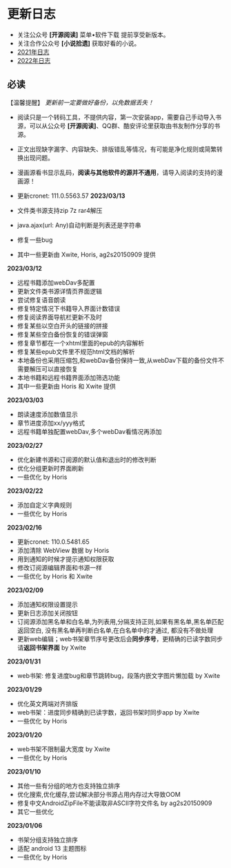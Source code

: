 # 更新日志

* 关注公众号 **[开源阅读]** 菜单•软件下载 提前享受新版本。
* 关注合作公众号 **[小说拾遗]** 获取好看的小说。
* [2021年日志](https://github.com/gedoor/legado/blob/record2021/app/src/main/assets/updateLog.md)
* [2022年日志](https://github.com/gedoor/legado/blob/record2022/app/src/main/assets/updateLog.md)

## **必读**

【温馨提醒】 *更新前一定要做好备份，以免数据丢失！*

* 阅读只是一个转码工具，不提供内容，第一次安装app，需要自己手动导入书源，可以从公众号 **[开源阅读]**、QQ群、酷安评论里获取由书友制作分享的书源。
* 正文出现缺字漏字、内容缺失、排版错乱等情况，有可能是净化规则或简繁转换出现问题。
* 漫画源看书显示乱码，**阅读与其他软件的源并不通用**，请导入阅读的支持的漫画源！

* 更新cronet: 111.0.5563.57
**2023/03/13**

* 文件类书源支持zip 7z rar4解压
* java.ajax(url: Any)自动判断是列表还是字符串
* 修复一些bug
* 其中一些更新由 Xwite, Horis, ag2s20150909 提供

**2023/03/12**

* 远程书籍添加webDav多配置
* 更新文件类书源详情页界面逻辑
* 尝试修复语音朗读
* 修复特定情况下书籍导入界面计数错误
* 修复阅读界面导航栏更新不及时
* 修复某些以空白开头的链接的拼接
* 修复某些空白备份恢复的错误弹窗
* 修复章节都在一个xhtml里面的epub的内容解析
* 修复某些epub文件里不规范html文档的解析
* 本地备份也采用压缩包,和webDav备份保持一致,从webDav下载的备份文件不需要解压可以直接恢复
* 本地书籍和远程书籍界面添加筛选功能
* 其中一些更新由 Horis 和 Xwite 提供

**2023/03/03**

* 朗读速度添加数值显示
* 章节进度添加xx/yyy格式
* 远程书籍单独配置webDav,多个webDav看情况再添加

**2023/02/27**

* 优化新建书源和订阅源的默认值和退出时的修改判断
* 优化分组更新时界面刷新
* 一些优化 by Horis

**2023/02/22**

* 添加自定义字典规则
* 一些优化 by Horis

**2023/02/16**

* 更新cronet: 110.0.5481.65
* 添加清除 WebView 数据 by Horis
* 用到通知的时候才提示通知权限获取
* 修改订阅源编辑界面和书源一样
* 一些优化 by Horis 和 Xwite

**2023/02/09**

* 添加通知权限设置提示
* 更新日志添加关闭按钮
* 订阅源添加黑名单和白名单,为列表用,分隔支持正则,如果有黑名单,黑名单匹配返回空白, 没有黑名单再判断白名单,在白名单中的才通过, 都没有不做处理
* 更新web编辑；web书架章节序号更改后会**同步序号**，更精确的已读字数同步请**返回书架界面** by Xwite

**2023/01/31**

* web书架: 修复进度bug和章节跳转bug，段落内嵌文字图片懒加载 by Xwite

**2023/01/29**

* 优化英文两端对齐排版
* web书架：进度同步精确到已读字数，返回书架时同步app by Xwite
* 一些优化 by Horis

**2023/01/20**

* web书架不限制最大宽度 by Xwite
* 一些优化 by Horis

**2023/01/10**

* 其他一些有分组的地方也支持独立排序
* 优化搜索,优化缓存,尝试解决部分书源占用内存过大导致OOM
* 修复中文AndroidZipFile不能读取非ASCII字符文件名 by ag2s20150909
* 其它一些优化

**2023/01/06**

* 书架分组支持独立排序
* 适配 android 13 主题图标
* 一些优化 by Horis

